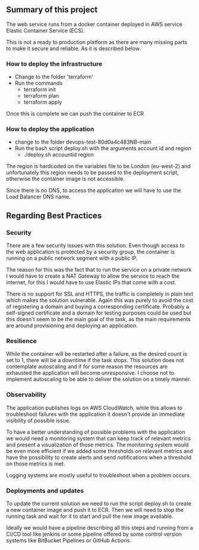 ## Summary of this project
The web service runs from a docker container deployed in AWS service Elastic Container Service (ECS).

This is not a ready to production platform as there are many missing parts to make it secure and reliable.
As it is described below.

### How to deploy the infrastructure
* Change to the folder 'terraform' 
* Run the commands 
  * terraform init
  * terraform plan
  * terraform apply

Once this is complete we can push the container to ECR
### How to deploy the application
* change to the folder devops-test-80d0a4c483NB-main
* Run the bash script deploy.sh with the arguments account id and region
  * ./deploy.sh accountid region

The region is hardcoded on the variables file to be London (eu-west-2) and unfortunately this region
needs to be passed to the deployment script, otherwise the container image is not accessible.

Since there is no DNS, to access the application we will have to use the Load Balancer DNS
name.

## Regarding Best Practices
### Security
There are a few security issues with this solution. Even though access to the web application is
protected by a security group, the container is running on a public network segment with a public IP.

The reason for this was the fact that to run the service on a private network I would have to create a
NAT Gateway to allow the service to reach the internet, for this I would have to use Elastic IPs that
come with a cost.

There is no support for SSL and HTTPS, the traffic is completely in plain text which makes the
solution vulnerable. Again this was purely to avoid the cost of registering a domain and buying a
corresponding certificate. Probably a self-signed certificate and a domain for testing purposes could
be used but this doesn't seem to be the main goal of the task, as the main requirements are around
provisioning and deploying an application.

### Resilience 
While the container will be restarted after a failure, as the desired count is set to 1, there will
be a downtime if the task stops. This solution does not contemplate autoscaling and if for some
reason the resources are exhausted the application will become unresponsive. I choose not to
implement autoscaling to be able to deliver the solution on a timely manner. 

### Observability
The application publishes logs on AWS CloudWatch, while this allows to troubleshoot failures with the
application it doesn't provide an immediate visibility of possible issue.

To have a better understanding of possible problems with the application we would need a monitoring
system that can keep track of relevant metrics and present a visualization of those metrics. The
monitoring system would be even more efficient if we added some thresholds on relevant metrics and have
the possibility to create alerts and send notifications when a threshold on those metrics is met.

Logging systems are mostly useful to troubleshoot when a problem occurs.

### Deployments and updates
To update the current solution we need to run the script deploy.sh to create a new container image and
push it to ECR. Then we will need to stop the running task and wait for it to start and pull the
new image available.

Ideally we would have a pipeline describing all this steps and running from a CI/CD tool like jenkins
or some pipeline offered by some control version systems like BitBucket Pipelines or GitHub Actions.
